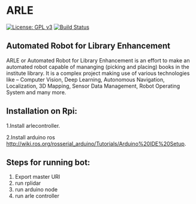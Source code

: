 # ARLE

[![License: GPL v3](https://img.shields.io/badge/License-GPL%20v3-blue.svg)](http://www.gnu.org/licenses/gpl-3.0)
[![Build Status](https://travis-ci.com/RCIITG/ARLE.svg?branch=master)](https://travis-ci.com/RCIITG/ARLE)

## Automated Robot for Library Enhancement

ARLE or Automated Robot for Library Enhancement is an effort to make an automated robot capable of mananging (picking and placing) books in the institute library. It is a complex project making use of various technologies like – Computer Vision, Deep Learning, Autonomous Navigation, Localization, 3D Mapping, Sensor Data Management, Robot Operating System and many more.



## Installation on Rpi:

1.Install arlecontroller.

2.Install arduino ros http://wiki.ros.org/rosserial_arduino/Tutorials/Arduino%20IDE%20Setup.


## Steps for running bot:
1. Export master URI
2. run rplidar
3. run arduino node
4. run arle controller
